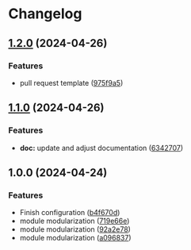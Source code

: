 # Changelog

## [1.2.0](https://github.com/GersonRS/modern-gitops-stack-module-loki-stack/compare/v1.1.0...v1.2.0) (2024-04-26)


### Features

* pull request template ([975f9a5](https://github.com/GersonRS/modern-gitops-stack-module-loki-stack/commit/975f9a538ccd0049c001e531863584728f07a8dc))

## [1.1.0](https://github.com/GersonRS/modern-gitops-stack-module-loki-stack/compare/v1.0.0...v1.1.0) (2024-04-26)


### Features

* **doc:** update and adjust documentation ([6342707](https://github.com/GersonRS/modern-gitops-stack-module-loki-stack/commit/6342707585dc6159fe49da6fb0e2bfd8ebae2f95))

## 1.0.0 (2024-04-24)


### Features

* Finish configuration ([b4f670d](https://github.com/GersonRS/modern-gitops-stack-module-loki-stack/commit/b4f670d2425e96e129a0edfb749cf193b4ce1965))
* module modularization ([719e66e](https://github.com/GersonRS/modern-gitops-stack-module-loki-stack/commit/719e66ed3686cb53ed34309044532bff2f9bac71))
* module modularization ([92a2e78](https://github.com/GersonRS/modern-gitops-stack-module-loki-stack/commit/92a2e7854f1a8af498d90326ad48ad75b27cd014))
* module modularization ([a096837](https://github.com/GersonRS/modern-gitops-stack-module-loki-stack/commit/a096837d841f59af5f515a5976d2929ebd774725))
